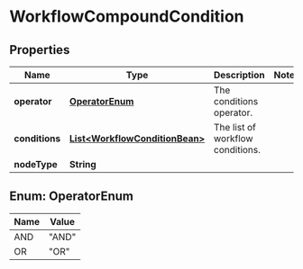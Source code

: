 # WorkflowCompoundCondition

## Properties
Name | Type | Description | Notes
------------ | ------------- | ------------- | -------------
**operator** | [**OperatorEnum**](#OperatorEnum) | The conditions operator. | 
**conditions** | [**List&lt;WorkflowConditionBean&gt;**](WorkflowConditionBean.md) | The list of workflow conditions. | 
**nodeType** | **String** |  | 

<a name="OperatorEnum"></a>
## Enum: OperatorEnum
Name | Value
---- | -----
AND | &quot;AND&quot;
OR | &quot;OR&quot;
